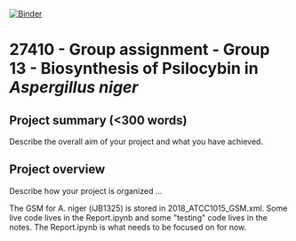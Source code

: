 [![Binder](https://mybinder.org/badge_logo.svg)](https://mybinder.org/v2/gh/27410/27410-2020-group-project-group13_psilocybin_a-niger/main)

# 27410 - Group assignment - Group 13 - Biosynthesis of Psilocybin in <i>Aspergillus niger</i>

## Project summary (<300 words)
Describe the overall aim of your project and what you have achieved.

## Project overview
Describe how your project is organized ...

The GSM for A. niger (iJB1325) is stored in 2018_ATCC1015_GSM.xml.
Some live code lives in the Report.ipynb and some "testing" code lives in the notes. The Report.ipynb is what needs to be focused on for now.

